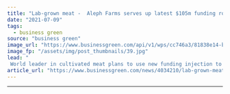 ```yaml
---
title: "Lab-grown meat -  Aleph Farms serves up latest $105m funding round"
date: "2021-07-09"
tags: 
  - business green
source: "business green"
image_url: "https://www.businessgreen.com/api/v1/wps/cc746a3/81838e14-b844-4a44-8414-9d81884757a4/2/Aleph-Farms-Steak-185x114.jpg"
image_fp: "/assets/img/post_thumbnails/39.jpg"
lead: "
 World leader in cultivated meat plans to use new funding injection to expand its operations worldwide ..."
article_url: "https://www.businessgreen.com/news/4034210/lab-grown-meat-aleph-farms-serves-usd105m-funding-round"
---
```


---
